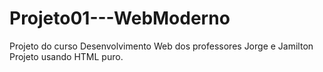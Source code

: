# Projeto01---WebModerno
Projeto do curso Desenvolvimento Web dos professores Jorge e Jamilton
Projeto usando HTML puro.

